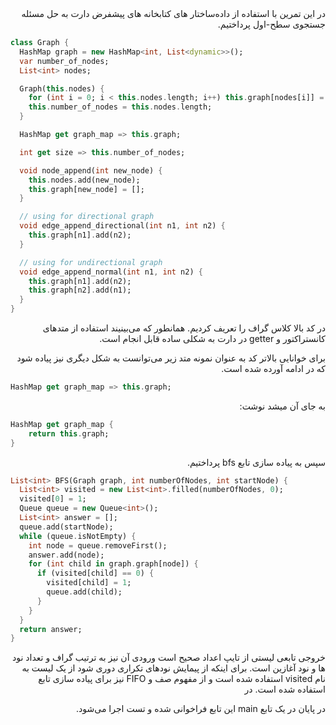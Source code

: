 <div dir="rtl">
در این تمرین با استفاده از داده‌ساختار های کتابخانه های پیشفرض دارت به حل مسئله جستجوی سطح-اول پرداختیم.

<div dir="ltr">

```dart
class Graph {
  HashMap graph = new HashMap<int, List<dynamic>>();
  var number_of_nodes;
  List<int> nodes;

  Graph(this.nodes) {
    for (int i = 0; i < this.nodes.length; i++) this.graph[nodes[i]] = [];
    this.number_of_nodes = this.nodes.length;
  }

  HashMap get graph_map => this.graph;

  int get size => this.number_of_nodes;

  void node_append(int new_node) {
    this.nodes.add(new_node);
    this.graph[new_node] = [];
  }

  // using for directional graph
  void edge_append_directional(int n1, int n2) {
    this.graph[n1].add(n2);
  }

  // using for undirectional graph
  void edge_append_normal(int n1, int n2) {
    this.graph[n1].add(n2);
    this.graph[n2].add(n1);
  }
}

```

<div dir="rtl">

در کد بالا کلاس گراف را تعریف کردیم. همانطور که می‌بینیند استفاده از متدهای کانستراکتور و getter 
در دارت به شکلی ساده قابل انجام است. 

برای خوانایی بالاتر کد به عنوان نمونه متد زیر می‌توانست به شکل دیگری نیز پیاده شود که در ادامه آورده شده است.

<div dir="ltr">

```dart
HashMap get graph_map => this.graph;
```

<div dir="rtl">

به جای آن میشد نوشت:

<div dir="ltr">

```dart
HashMap get graph_map {
    return this.graph;
}
```

<div dir="rtl">
سپس به پیاده سازی تابع bfs پرداختیم.


<div dir="ltr">

```dart
List<int> BFS(Graph graph, int numberOfNodes, int startNode) {
  List<int> visited = new List<int>.filled(numberOfNodes, 0);
  visited[0] = 1;
  Queue queue = new Queue<int>();
  List<int> answer = [];
  queue.add(startNode);
  while (queue.isNotEmpty) {
    int node = queue.removeFirst();
    answer.add(node);
    for (int child in graph.graph[node]) {
      if (visited[child] == 0) {
        visited[child] = 1;
        queue.add(child);
      }
    }
  }
  return answer;
}

```

<div dir="rtl">

خروجی تابعی لیستی از تایپ اعداد صحیح است ورودی آن نیز به ترتیب گراف و تعداد نود ها و نود آغازین است.
برای اینکه از پیمایش نودهای تکراری دوری شود از یک لیست به نام visited 
استفاده شده است و از مفهوم صف و  FIFO نیز برای پیاده سازی تابع استفاده شده است. در

در پایان در یک تابع main این تابع فراخوانی شده و تست اجرا می‌شود. 


